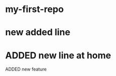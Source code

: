 my-first-repo
=============
new added line
=============
ADDED new line at home
=============
ADDED new feature
